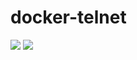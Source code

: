 # docker-telnet
[![](https://images.microbadger.com/badges/version/kyokuheki/pandoc-typeset.svg)](https://microbadger.com/images/kyokuheki/pandoc-typeset "Get your own version badge on microbadger.com")
[![](https://images.microbadger.com/badges/image/kyokuheki/pandoc-typeset.svg)](https://microbadger.com/images/kyokuheki/pandoc-typeset "Get your own image badge on microbadger.com")
